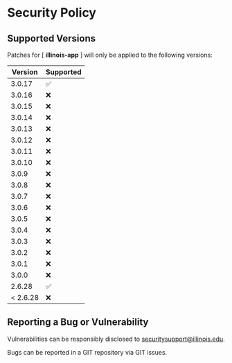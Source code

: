 # Security Policy

## Supported Versions

Patches for [ **illinois-app** ] will only be applied to the following versions:

| Version | Supported |
| ------- | ------------------ |
| 3.0.17 | :white_check_mark: |
| 3.0.16 | :x: |
| 3.0.15 | :x: |
| 3.0.14 | :x: |
| 3.0.13 | :x: |
| 3.0.12 | :x: |
| 3.0.11 | :x: |
| 3.0.10 | :x: |
| 3.0.9 | :x: |
| 3.0.8 | :x: |
| 3.0.7 | :x: |
| 3.0.6 | :x: |
| 3.0.5 | :x: |
| 3.0.4 | :x: |
| 3.0.3 | :x: |
| 3.0.2 | :x: |
| 3.0.1 | :x: |
| 3.0.0 | :x: |
| 2.6.28 | :white_check_mark: |
| < 2.6.28 | :x: |

## Reporting a Bug or Vulnerability

Vulnerabilities can be responsibly disclosed to [securitysupport@illinois.edu](mailto:securitysupport@illinois.edu).

Bugs can be reported in a GIT repository via GIT issues.